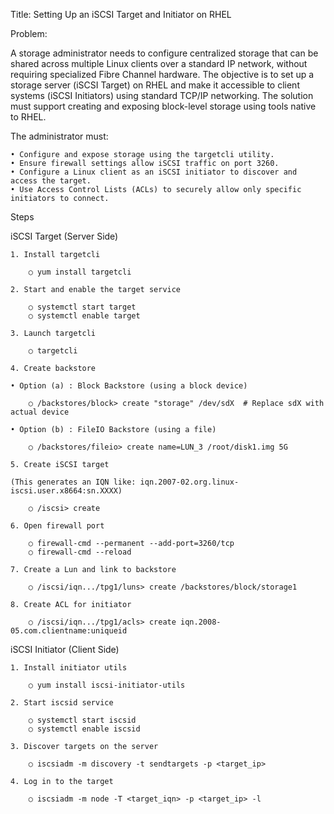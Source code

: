 Title: Setting Up an iSCSI Target and Initiator on RHEL

Problem:

A storage administrator needs to configure centralized storage that can be shared across multiple Linux clients over a standard IP network, without requiring specialized Fibre Channel hardware. The objective is to set up a storage server (iSCSI Target) on RHEL and make it accessible to client systems (iSCSI Initiators) using standard TCP/IP networking. The solution must support creating and exposing block-level storage using tools native to RHEL.

The administrator must:

	• Configure and expose storage using the targetcli utility.
	• Ensure firewall settings allow iSCSI traffic on port 3260.
	• Configure a Linux client as an iSCSI initiator to discover and access the target.
	• Use Access Control Lists (ACLs) to securely allow only specific initiators to connect.

Steps 

iSCSI Target (Server Side)

	1. Install targetcli

		○ yum install targetcli
	
	2. Start and enable the target service

		○ systemctl start target
		○ systemctl enable target
	
	3. Launch targetcli

		○ targetcli
	
	4. Create backstore

	• Option (a) : Block Backstore (using a block device)
	
		○ /backstores/block> create "storage" /dev/sdX  # Replace sdX with actual device
	
	• Option (b) : FileIO Backstore (using a file)
	
		○ /backstores/fileio> create name=LUN_3 /root/disk1.img 5G
	
	5. Create iSCSI target
	
	(This generates an IQN like: iqn.2007-02.org.linux-iscsi.user.x8664:sn.XXXX)

		○ /iscsi> create
	
	6. Open firewall port

		○ firewall-cmd --permanent --add-port=3260/tcp
		○ firewall-cmd --reload

	7. Create a Lun and link to backstore

		○ /iscsi/iqn.../tpg1/luns> create /backstores/block/storage1
	
	8. Create ACL for initiator
	
		○ /iscsi/iqn.../tpg1/acls> create iqn.2008-05.com.clientname:uniqueid
	
iSCSI Initiator (Client Side)

	1. Install initiator utils
	
		○ yum install iscsi-initiator-utils
	
	2. Start iscsid service

		○ systemctl start iscsid
		○ systemctl enable iscsid
	
	3. Discover targets on the server
	
		○ iscsiadm -m discovery -t sendtargets -p <target_ip>
	
	4. Log in to the target
	
		○ iscsiadm -m node -T <target_iqn> -p <target_ip> -l


